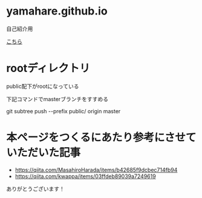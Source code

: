 # yamahare.github.io
自己紹介用

[こちら](https://yamahare.github.io/)

# rootディレクトリ
public配下がrootになっている

下記コマンドでmasterブランチをすすめる

git subtree push --prefix public/ origin master


# 本ページをつくるにあたり参考にさせていただいた記事

- https://qiita.com/MasahiroHarada/items/b42685f9dcbec714fb94
- https://qiita.com/kwappa/items/03ffdeb89039a7249619

ありがとうございます！

